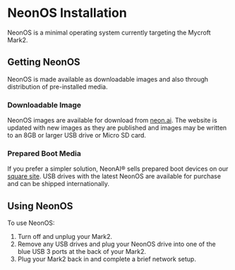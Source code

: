 # NeonOS Installation
NeonOS is a minimal operating system currently targeting the Mycroft Mark2.

## Getting NeonOS
NeonOS is made available as downloadable images and also through distribution of
pre-installed media.

### Downloadable Image
NeonOS images are available for download from [neon.ai](https://neon.ai/NeonAIforMycroftMarkII).
The website is updated with new images as they are published and images may be written to
an 8GB or larger USB drive or Micro SD card.

### Prepared Boot Media
If you prefer a simpler solution, NeonAI® sells prepared boot devices on 
our [square site](https://neonai.square.site/s/shop). USB drives with the latest
NeonOS are available for purchase and can be shipped internationally.

## Using NeonOS
To use NeonOS:
1. Turn off and unplug your Mark2.
2. Remove any USB drives and plug your NeonOS drive into one of the blue USB 3 
   ports at the back of your Mark2.
3. Plug your Mark2 back in and complete a brief network setup.
